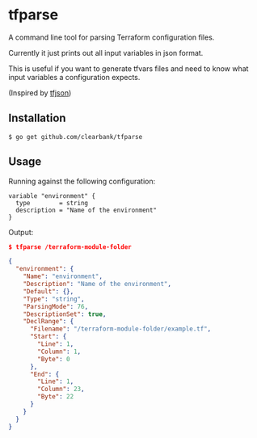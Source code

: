 # tfparse

A command line tool for parsing Terraform configuration files.

Currently it just prints out all input variables in json format.

This is useful if you want to generate tfvars files and need to know what input variables a configuration expects.

(Inspired by [tfjson](https://github.com/palantir/tfjson))

## Installation

```
$ go get github.com/clearbank/tfparse
```

## Usage

Running against the following configuration:

```hcl
variable "environment" {
  type        = string
  description = "Name of the environment"
}
```

Output:

```json
$ tfparse /terraform-module-folder

{
  "environment": {
    "Name": "environment",
    "Description": "Name of the environment",
    "Default": {},
    "Type": "string",
    "ParsingMode": 76,
    "DescriptionSet": true,
    "DeclRange": {
      "Filename": "/terraform-module-folder/example.tf",
      "Start": {
        "Line": 1,
        "Column": 1,
        "Byte": 0
      },
      "End": {
        "Line": 1,
        "Column": 23,
        "Byte": 22
      }
    }
  }
}
```